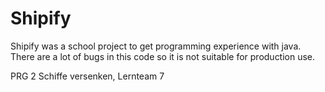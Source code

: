 # Shipify

Shipify was a school project to get programming experience with java. There are a lot of bugs in this code so it is not suitable for production use.

PRG 2 Schiffe versenken, Lernteam 7
